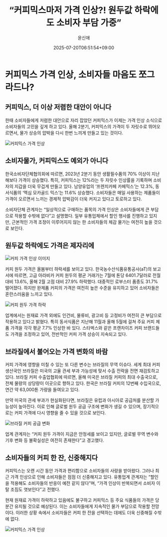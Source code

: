﻿---
title: "“커피믹스마저 가격 인상?! 원두값 하락에도 소비자 부담 가중”"
description: "## 커피믹스마저 오를 줄은 몰랐다 원가 내려도 소비자가격은 그대로 ..."
date: 2025-07-20T06:51:54+09:00
author: "윤신애"
categories: ["economy"]
tags: ["뉴스", "이슈", "가격", "물가", "브라질", "원두", "커피", "커피믹스", "소비자 부담", "생활필수품"]
hash: f43ca7b8
source_url: "https://www.reportera.co.kr/news/coffee-mix-price-increased-by-12/"
url: "/economy/keopimigseumajeo-gagyeog-insang-weondugabs/"
images: ["https://imagedelivery.net/BhPWbivJAhTvor9c-8lV2w/4582a41b-543e-4d52-fdf7-ba94a4438d00/public", "https://imagedelivery.net/BhPWbivJAhTvor9c-8lV2w/5dd142e8-386a-4b71-0343-783f77f47700/public", "https://imagedelivery.net/BhPWbivJAhTvor9c-8lV2w/4ae177fb-2b48-4b7b-db41-f124588a9a00/public", "https://imagedelivery.net/BhPWbivJAhTvor9c-8lV2w/bb54e8d3-10e0-46cc-ae78-3024c97e1b00/public", "https://imagedelivery.net/BhPWbivJAhTvor9c-8lV2w/bc3f14bf-de71-4b3a-9f61-f17dba793e00/public"]
thumbnail: "https://imagedelivery.net/BhPWbivJAhTvor9c-8lV2w/4582a41b-543e-4d52-fdf7-ba94a4438d00/public"
image: "https://imagedelivery.net/BhPWbivJAhTvor9c-8lV2w/4582a41b-543e-4d52-fdf7-ba94a4438d00/public"
featured_image: "https://imagedelivery.net/BhPWbivJAhTvor9c-8lV2w/4582a41b-543e-4d52-fdf7-ba94a4438d00/public"
image_width: 1200
image_height: 630
slug: "keopimigseumajeo-gagyeog-insang-weondugabs"
type: "post"
layout: "single"
news_keywords: "뉴스, 이슈, 가격, 물가, 브라질"
robots: "index, follow"
draft: false
---

# 커피믹스 가격 인상, 소비자들 마음도 쪼그라드나?

## 커피믹스, 더 이상 저렴한 대안이 아니다

한때 소비자들에게 저렴한 대안으로 자리 잡았던 커피믹스가 이제는 가격 인상 소식으로 소비자들의 고민을 깊게 하고 있다. 올해 2분기, 커피믹스의 가격이 두 자릿수로 뛰어오르면서, 물가 상승의 압박을 다시 한번 느끼게 만들고 있는 것이다.


![커피믹스 가격 인상](https://imagedelivery.net/BhPWbivJAhTvor9c-8lV2w/bc3f14bf-de71-4b3a-9f61-f17dba793e00/public)


## 소비자물가, 커피믹스도 예외가 아니다

한국소비자단체협의회에 따르면, 2023년 2분기 동안 생활필수품의 70% 이상이 지난해보다 가격이 상승했다. 특히, 커피믹스는 12%라는 두 자릿수 인상률을 기록하며 소비자의 지갑을 더욱 무겁게 만들고 있다. 남양유업의 ‘프렌치카페 카페믹스’는 12.3%, 동서식품의 ‘맥심 모카골드 믹스’는 11.6% 상승했다. 소비자들은 매일 사용하는 제품들이 가격이 오르면서 느끼는 경제적 압박감이 더욱 커지고 있다고 토로하고 있다.

소비자단체 관계자는 “일상적으로 구매하는 품목의 가격 인상은 소비자들에게 큰 부담으로 작용할 수밖에 없다”고 설명했다. 일부 유통업체에서 할인 행사를 진행하고 있지만, 근본적인 가격 조정이 이루어지지 않는 한 소비자들의 체감 물가는 여전히 높을 것으로 보인다.

## 원두값 하락에도 가격은 제자리에


![커피 가격 인상 이미지](https://imagedelivery.net/BhPWbivJAhTvor9c-8lV2w/4582a41b-543e-4d52-fdf7-ba94a4438d00/public)


커피 원두 가격은 올봄부터 하락세를 보이고 있다. 한국농수산식품유통공사(aT)의 보고서에 따르면, 고급 아라비카 커피 원두의 평균 거래가는 7월에 톤당 6401.7달러로 전월 대비 13.6%, 올해 2월 고점 대비 27.9% 하락했다. 대중적인 로부스터 품종도 31.7% 떨어졌다. 하지만 완제품 커피의 가격은 여전히 높은 수준을 유지하고 있어 소비자들은 혼란스러움을 느끼고 있다.


![커피 원두 가격 하락](https://imagedelivery.net/BhPWbivJAhTvor9c-8lV2w/5dd142e8-386a-4b71-0343-783f77f47700/public)


업계에서는 원재료 가격 외에도 인건비, 물류비, 광고비 등 고정비가 여전히 큰 부담으로 작용하고 있다고 밝혔다. 특히 동서식품은 지난해 11월과 올해 5월에 걸쳐 주요 커피 제품 가격을 각각 평균 7.7% 인상한 바 있다. 스타벅스와 같은 프랜차이즈 커피 브랜드들도 가격을 조정하고 있어, 전반적인 커피 가격 상승이 지속되고 있다.

## 브라질에서 불어오는 가격 변화의 바람

커피 가격에 영향을 미칠 수 있는 또 다른 변수는 브라질의 무역 이슈다. 세계 최대 커피 생산국인 브라질은 미국의 고율 관세 부과 가능성에 맞서 수출 전략을 전면 재검토하고 있다. 브라질 커피 수출업협회에 따르면, 올해 미국은 브라질 커피의 최대 수출국으로, 전체 물량의 상당량이 이곳으로 향하고 있다. 한국은 브라질 커피의 12번째 수입국으로, 연간 약 63,000톤 가량을 들여오고 있다.

만약 미국의 관세 부과가 현실화된다면, 브라질은 유럽과 아시아로 공급처를 분산할 가능성이 높아진다. 이로 인해 글로벌 원두 공급 구조에 변화가 생길 수 있으며, 장기적으로는 커피 가격에 다시 영향을 줄 수 있을 것으로 보인다.


![브라질 커피 공급 변화](https://imagedelivery.net/BhPWbivJAhTvor9c-8lV2w/4ae177fb-2b48-4b7b-db41-f124588a9a00/public)


업계 관계자는 “커피 원두 가격이 지금은 안정세를 보이고 있지만, 글로벌 무역 변수와 기후 변화 등 불확실성은 여전히 존재한다”고 경고했다.

## 소비자들의 커피 한 잔, 신중해지다

커피믹스는 오랜 시간 동안 가격과 편리함으로 소비자들의 사랑을 받아왔다. 그러나 최근 가격 인상으로 인해 소비자들은 점점 더 신중해지고 있다. 유통업계 관계자는 “할인을 적용해도 소비자들의 반응이 예전 같지 않다”며, “가격 인상이 반복되면서 소비자 이탈 조짐도 엿보인다”고 전했다.

현재 원재료 가격이 하락하고 있음에도 불구하고 커피믹스 등 주요 식품들의 가격은 당분간 유지될 것으로 예상된다. 이는 소비자들에게 지속적인 물가 부담으로 작용할 전망이다. 이러한 상황 속에서 소비자들은 커피 한 잔을 선택하는 데에도 더욱 신중해질 수밖에 없다.


![커피믹스 가격 인상](https://imagedelivery.net/BhPWbivJAhTvor9c-8lV2w/bb54e8d3-10e0-46cc-ae78-3024c97e1b00/public)


